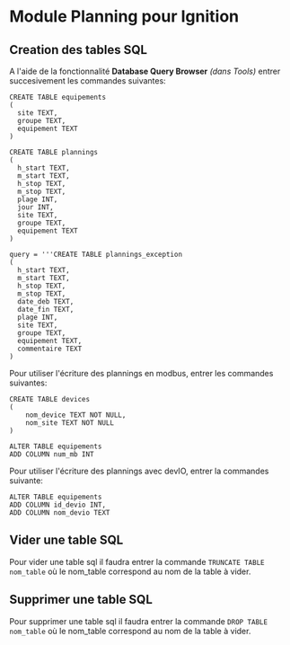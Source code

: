 # Module Planning pour Ignition

## Creation des tables SQL

A l'aide de la fonctionnalité **Database Query Browser** *(dans Tools)* entrer succesivement les commandes suivantes:

```
CREATE TABLE equipements
(
  site TEXT,
  groupe TEXT,
  equipement TEXT
)
```

```
CREATE TABLE plannings
(
  h_start TEXT,
  m_start TEXT,
  h_stop TEXT,
  m_stop TEXT,
  plage INT,
  jour INT,
  site TEXT,
  groupe TEXT,
  equipement TEXT
)
```

```
query = '''CREATE TABLE plannings_exception
(
  h_start TEXT,
  m_start TEXT,
  h_stop TEXT,
  m_stop TEXT,
  date_deb TEXT,
  date_fin TEXT,
  plage INT,
  site TEXT,
  groupe TEXT,
  equipement TEXT,
  commentaire TEXT
)
```

Pour utiliser l'écriture des plannings en modbus, entrer les commandes suivantes:

```
CREATE TABLE devices
(
    nom_device TEXT NOT NULL,
    nom_site TEXT NOT NULL
)
```

```
ALTER TABLE equipements
ADD COLUMN num_mb INT
```

Pour utiliser l'écriture des plannings avec devIO, entrer la commandes suivante:

```
ALTER TABLE equipements
ADD COLUMN id_devio INT,
ADD COLUMN nom_devio TEXT
```

## Vider une table SQL

Pour vider une table sql il faudra entrer la commande `TRUNCATE TABLE nom_table` où le nom_table correspond au nom de la table à vider.

## Supprimer une table SQL

Pour supprimer une table sql il faudra entrer la commande `DROP TABLE nom_table` où le nom_table correspond au nom de la table à vider.
